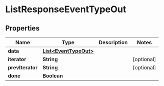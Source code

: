 

# ListResponseEventTypeOut


## Properties

| Name | Type | Description | Notes |
|------------ | ------------- | ------------- | -------------|
|**data** | [**List&lt;EventTypeOut&gt;**](EventTypeOut.md) |  |  |
|**iterator** | **String** |  |  [optional] |
|**prevIterator** | **String** |  |  [optional] |
|**done** | **Boolean** |  |  |



